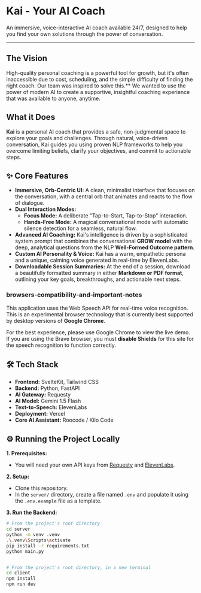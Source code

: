 # Kai - Your AI Coach

An immersive, voice-interactive AI coach available 24/7, designed to help you find your own solutions through the power of conversation.

---


## The Vision

High-quality personal coaching is a powerful tool for growth, but it's often inaccessible due to cost, scheduling, and the simple difficulty of finding the right coach. Our team was inspired to solve this.** We wanted to use the power of modern AI to create a supportive, insightful coaching experience that was available to anyone, anytime.

## What it Does

**Kai** is a personal AI coach that provides a safe, non-judgmental space to explore your goals and challenges. Through natural, voice-driven conversation, Kai guides you using proven NLP frameworks to help you overcome limiting beliefs, clarify your objectives, and commit to actionable steps.

## ✨ Core Features

*   **Immersive, Orb-Centric UI:** A clean, minimalist interface that focuses on the conversation, with a central orb that animates and reacts to the flow of dialogue.
*   **Dual Interaction Modes:**
    *   **Focus Mode:** A deliberate "Tap-to-Start, Tap-to-Stop" interaction.
    *   **Hands-Free Mode:** A magical conversational mode with automatic silence detection for a seamless, natural flow.
*   **Advanced AI Coaching:** Kai's intelligence is driven by a sophisticated system prompt that combines the conversational **GROW model** with the deep, analytical questions from the NLP **Well-Formed Outcome pattern**.
*   **Custom AI Personality & Voice:** Kai has a warm, empathetic persona and a unique, calming voice generated in real-time by ElevenLabs.
*   **Downloadable Session Summaries:** At the end of a session, download a beautifully formatted summary in either **Markdown or PDF format**, outlining your key goals, breakthroughs, and actionable next steps.

###  browsers-compatibility-and-important-notes
This application uses the Web Speech API for real-time voice recognition. This is an experimental browser technology that is currently best supported by desktop versions of **Google Chrome**.

For the best experience, please use Google Chrome to view the live demo. If you are using the Brave browser, you must **disable Shields** for this site for the speech recognition to function correctly.

## 🛠️ Tech Stack

*   **Frontend:** SvelteKit, Tailwind CSS
*   **Backend:** Python, FastAPI
*   **AI Gateway:** Requesty
*   **AI Model:** Gemini 1.5 Flash
*   **Text-to-Speech:** ElevenLabs
*   **Deployment:** Vercel
*   **Core AI Assistant:** Roocode / Kilo Code

## ⚙️ Running the Project Locally

**1. Prerequisites:**
*   You will need your own API keys from [Requesty](https://app.requesty.ai/) and [ElevenLabs](https://elevenlabs.io/).

**2. Setup:**
*   Clone this repository.
*   In the `server/` directory, create a file named `.env` and populate it using the `.env.example` file as a template.

**3. Run the Backend:**
```bash
# From the project's root directory
cd server
python -m venv .venv
.\.venv\Scripts\activate
pip install -r requirements.txt
python main.py


# From the project's root directory, in a new terminal
cd client
npm install
npm run dev
